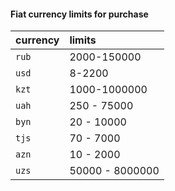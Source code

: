 #### Fiat currency limits for purchase 

| currency | limits                |
| :-------- | :------------------------- |
| `rub` | 2000-150000
| `usd` | 8-2200
| `kzt` | 1000-1000000
| `uah` | 250 - 75000
| `byn` | 20 - 10000
| `tjs` | 70 - 7000
| `azn` | 10 - 2000
| `uzs` | 50000 - 8000000
